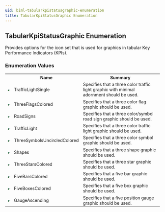 ```yaml
---
uid: biml-tabularkpistatusgraphic-enumeration
title: TabularKpiStatusGraphic Enumeration
---
```


## TabularKpiStatusGraphic Enumeration

<div class="LanguageSummary"><div class ="SummaryItem">Provides options for the icon set that is used for graphics in tabular Key Performance Indicators (KPIs).</div></div>
<div class="EnumValueGroup">

### Enumeration Values

<table id="EnumValue" class="MemberList"><tbody><tr><th class="MemberTypeIconColumnHeader">&nbsp;</th><th class="MemberNameColumnHeader">Name</th><th class="MemberSummaryColumnHeader">Summary</th></tr><tr class="cd0"><td align="center" class="MemberTypeIcon"><img src="enumValue.png"></img></td><td class="MemberName">TrafficLightSingle</td><td class="MemberSummary"><div class ="SummaryItem">Specifies that a three color traffic light graphic with minimal adornment should be used.</div></td></tr><tr class="cd1"><td align="center" class="MemberTypeIcon"><img src="enumValue.png"></img></td><td class="MemberName">ThreeFlagsColored</td><td class="MemberSummary"><div class ="SummaryItem">Specifies that a three color flag graphic should be used.</div></td></tr><tr class="cd0"><td align="center" class="MemberTypeIcon"><img src="enumValue.png"></img></td><td class="MemberName">RoadSigns</td><td class="MemberSummary"><div class ="SummaryItem">Specifies that a three color/symbol road sign graphic should be used.</div></td></tr><tr class="cd1"><td align="center" class="MemberTypeIcon"><img src="enumValue.png"></img></td><td class="MemberName">TrafficLight</td><td class="MemberSummary"><div class ="SummaryItem">Specifies that a three color traffic light graphic should be used.</div></td></tr><tr class="cd0"><td align="center" class="MemberTypeIcon"><img src="enumValue.png"></img></td><td class="MemberName">ThreeSymbolsUncircledColored</td><td class="MemberSummary"><div class ="SummaryItem">Specifies that a three color symbol graphic should be used.</div></td></tr><tr class="cd1"><td align="center" class="MemberTypeIcon"><img src="enumValue.png"></img></td><td class="MemberName">Shapes</td><td class="MemberSummary"><div class ="SummaryItem">Specifies that a three shape graphic should be used.</div></td></tr><tr class="cd0"><td align="center" class="MemberTypeIcon"><img src="enumValue.png"></img></td><td class="MemberName">ThreeStarsColored</td><td class="MemberSummary"><div class ="SummaryItem">Specifies that a three star graphic should be used.</div></td></tr><tr class="cd1"><td align="center" class="MemberTypeIcon"><img src="enumValue.png"></img></td><td class="MemberName">FiveBarsColored</td><td class="MemberSummary"><div class ="SummaryItem">Specifies that a five bar graphic should be used.</div></td></tr><tr class="cd0"><td align="center" class="MemberTypeIcon"><img src="enumValue.png"></img></td><td class="MemberName">FiveBoxesColored</td><td class="MemberSummary"><div class ="SummaryItem">Specifies that a five box graphic should be used.</div></td></tr><tr class="cd1"><td align="center" class="MemberTypeIcon"><img src="enumValue.png"></img></td><td class="MemberName">GaugeAscending</td><td class="MemberSummary"><div class ="SummaryItem">Specifies that a five position gauge graphic should be used.</div></td></tr></tbody></table>
</div>